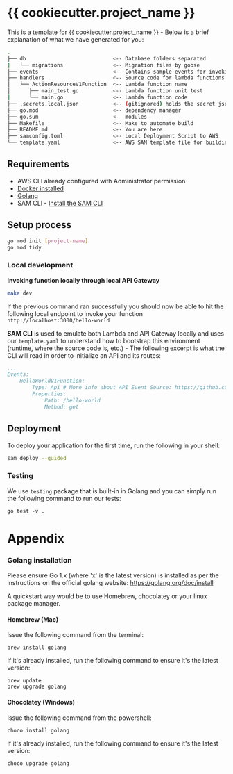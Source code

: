 # {{ cookiecutter.project_name }}

This is a template for {{ cookiecutter.project_name }} - Below is a brief explanation of what we have generated for you:

```bash
.
├── db                            <-- Database folders separated
|   └── migrations                <-- Migration files by goose
├── events                        <-- Contains sample events for invoking the lambda function
├── handlers                      <-- Source code for lambda functions
│   └── ActionResourceV1Function  <-- Lambda function name
│      ├── main_test.go           <-- Lambda function unit test
|      └── main.go                <-- Lambda function code
├── .secrets.local.json           <-- (gitignored) holds the secret json or env
├── go.mod                        <-- dependency manager
├── go.sum                        <-- modules
├── Makefile                      <-- Make to automate build
├── README.md                     <-- You are here
├── samconfig.toml                <-- Local Deployment Script to AWS
└── template.yaml                 <-- AWS SAM template file for building the infrastructure
```

## Requirements

* AWS CLI already configured with Administrator permission
* [Docker installed](https://www.docker.com/community-edition)
* [Golang](https://golang.org)
* SAM CLI - [Install the SAM CLI](https://docs.aws.amazon.com/serverless-application-model/latest/developerguide/serverless-sam-cli-install.html)

## Setup process

```bash
go mod init [project-name]
go mod tidy
```

### Local development

**Invoking function locally through local API Gateway**

```bash
make dev
```

If the previous command ran successfully you should now be able to hit the following local endpoint to invoke your function `http://localhost:3000/hello-world`

**SAM CLI** is used to emulate both Lambda and API Gateway locally and uses our `template.yaml` to understand how to bootstrap this environment (runtime, where the source code is, etc.) - The following excerpt is what the CLI will read in order to initialize an API and its routes:

```yaml
...
Events:
    HelloWorldV1Function:
        Type: Api # More info about API Event Source: https://github.com/awslabs/serverless-application-model/blob/master/versions/2016-10-31.md#api
        Properties:
            Path: /hello-world
            Method: get
```

## Deployment

To deploy your application for the first time, run the following in your shell:

```bash
sam deploy --guided
```

### Testing

We use `testing` package that is built-in in Golang and you can simply run the following command to run our tests:

```shell
go test -v .
```

# Appendix

### Golang installation

Please ensure Go 1.x (where 'x' is the latest version) is installed as per the instructions on the official golang website: https://golang.org/doc/install

A quickstart way would be to use Homebrew, chocolatey or your linux package manager.

#### Homebrew (Mac)

Issue the following command from the terminal:

```shell
brew install golang
```

If it's already installed, run the following command to ensure it's the latest version:

```shell
brew update
brew upgrade golang
```

#### Chocolatey (Windows)

Issue the following command from the powershell:

```shell
choco install golang
```

If it's already installed, run the following command to ensure it's the latest version:

```shell
choco upgrade golang
```
